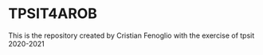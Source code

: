 # TPSIT4AROB
This is the repository created by Cristian Fenoglio with the exercise of tpsit 2020-2021
